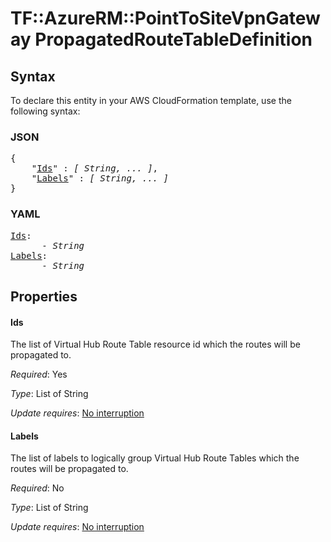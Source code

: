 # TF::AzureRM::PointToSiteVpnGateway PropagatedRouteTableDefinition

## Syntax

To declare this entity in your AWS CloudFormation template, use the following syntax:

### JSON

<pre>
{
    "<a href="#ids" title="Ids">Ids</a>" : <i>[ String, ... ]</i>,
    "<a href="#labels" title="Labels">Labels</a>" : <i>[ String, ... ]</i>
}
</pre>

### YAML

<pre>
<a href="#ids" title="Ids">Ids</a>: <i>
      - String</i>
<a href="#labels" title="Labels">Labels</a>: <i>
      - String</i>
</pre>

## Properties

#### Ids

The list of Virtual Hub Route Table resource id which the routes will be propagated to.

_Required_: Yes

_Type_: List of String

_Update requires_: [No interruption](https://docs.aws.amazon.com/AWSCloudFormation/latest/UserGuide/using-cfn-updating-stacks-update-behaviors.html#update-no-interrupt)

#### Labels

The list of labels to logically group Virtual Hub Route Tables which the routes will be propagated to.

_Required_: No

_Type_: List of String

_Update requires_: [No interruption](https://docs.aws.amazon.com/AWSCloudFormation/latest/UserGuide/using-cfn-updating-stacks-update-behaviors.html#update-no-interrupt)

